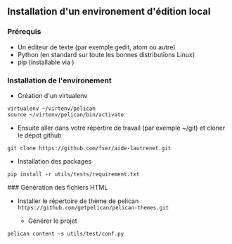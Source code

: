 ## Installation d'un environement d'édition local

### Prérequis
  * Un éditeur de texte (par exemple gedit, atom ou autre)
  * Python (en standard sur toute les bonnes distributions Linux)
  * pip (installable via )

### Installation de l'environement

  * Création d'un virtualenv
```
virtualenv ~/virtenv/pelican
source ~/virtenv/pelican/bin/activate
```
  * Ensuite aller dans votre répertire de travail (par exemple ~/git) et cloner le dépot github
```
git clone https://github.com/fser/aide-lautrenet.git
```
  * Installation des packages
  
```
pip install -r utils/tests/requirement.txt
```

### Génération des fichiers HTML

* Installer le répertoire de thème de pelican
`https://github.com/getpelican/pelican-themes.git`
  
  * Générer le projet
  
```
pelican content -s utils/test/conf.py
```
